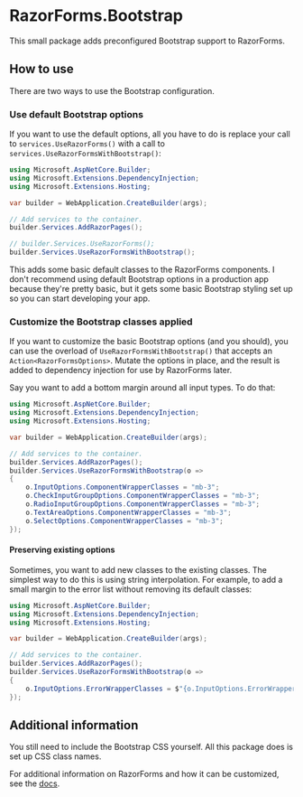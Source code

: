 # RazorForms.Bootstrap

This small package adds preconfigured Bootstrap support to RazorForms.

## How to use

There are two ways to use the Bootstrap configuration.

### Use default Bootstrap options

If you want to use the default options, all you have to do is replace your call to `services.UseRazorForms()` with a call to `services.UseRazorFormsWithBootstrap()`:

```csharp
using Microsoft.AspNetCore.Builder;
using Microsoft.Extensions.DependencyInjection;
using Microsoft.Extensions.Hosting;

var builder = WebApplication.CreateBuilder(args);

// Add services to the container.
builder.Services.AddRazorPages();

// builder.Services.UseRazorForms();
builder.Services.UseRazorFormsWithBootstrap();
```

This adds some basic default classes to the RazorForms components. I don't recommend using default Bootstrap options in a production app because they're pretty basic, but it gets some basic Bootstrap styling set up so you can start developing your app.

### Customize the Bootstrap classes applied

If you want to customize the basic Bootstrap options (and you should), you can use the overload of `UseRazorFormsWithBootstrap()` that accepts an `Action<RazorFormsOptions>`. Mutate the options in place, and the result is added to dependency injection for use by RazorForms later.

Say you want to add a bottom margin around all input types. To do that:

```csharp
using Microsoft.AspNetCore.Builder;
using Microsoft.Extensions.DependencyInjection;
using Microsoft.Extensions.Hosting;

var builder = WebApplication.CreateBuilder(args);

// Add services to the container.
builder.Services.AddRazorPages();
builder.Services.UseRazorFormsWithBootstrap(o => 
{
    o.InputOptions.ComponentWrapperClasses = "mb-3";
    o.CheckInputGroupOptions.ComponentWrapperClasses = "mb-3";
    o.RadioInputGroupOptions.ComponentWrapperClasses = "mb-3";
    o.TextAreaOptions.ComponentWrapperClasses = "mb-3";
    o.SelectOptions.ComponentWrapperClasses = "mb-3";
});
```

#### Preserving existing options

Sometimes, you want to add new classes to the existing classes. The simplest way to do this is using string interpolation. For example, to add a small margin to the error list without removing its default classes:

```csharp
using Microsoft.AspNetCore.Builder;
using Microsoft.Extensions.DependencyInjection;
using Microsoft.Extensions.Hosting;

var builder = WebApplication.CreateBuilder(args);

// Add services to the container.
builder.Services.AddRazorPages();
builder.Services.UseRazorFormsWithBootstrap(o => 
{
    o.InputOptions.ErrorWrapperClasses = $"{o.InputOptions.ErrorWrapperClasses} mt-1";
});
```

## Additional information

You still need to include the Bootstrap CSS yourself. All this package does is set up CSS class names.

For additional information on RazorForms and how it can be customized, see the [docs](https://www.razorforms.com).